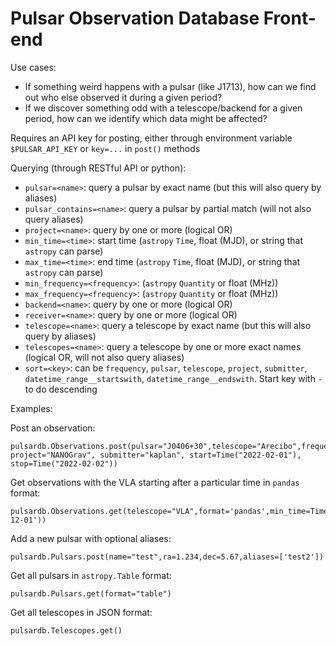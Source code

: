 # Pulsar Observation Database Front-end

Use cases:
* If something weird happens with a pulsar (like J1713), how can we find out who else observed it during a given period?
* If we discover something odd with a telescope/backend for a given period, how can we identify which data might be affected?


Requires an API key for posting, either through environment variable `$PULSAR_API_KEY` or `key=...` in `post()` methods

Querying (through RESTful API or python):
* `pulsar=<name>`: query a pulsar by exact name (but this will also query by aliases)
* `pulsar_contains=<name>`: query a pulsar by partial match (will not also query aliases)
* `project=<name>`: query by one or more (logical OR)
* `min_time=<time>`: start time (`astropy` `Time`, float (MJD), or string that `astropy` can parse)
* `max_time=<time>`: end time (`astropy` `Time`, float (MJD), or string that `astropy` can parse)
* `min_frequency=<frequency>`: (`astropy` `Quantity` or float (MHz))
* `max_frequency=<frequency>`: (`astropy` `Quantity` or float (MHz))
* `backend=<name>`: query by one or more (logical OR)
* `receiver=<name>`: query by one or more (logical OR)
* `telescope=<name>`: query a telescope by exact name (but this will also query by aliases)
* `telescopes=<name>`: query a telescope by one or more exact names (logical OR, will not also query aliases)
* `sort=<key>`: can be `frequency`, `pulsar`, `telescope`, `project`, `submitter`, `datetime_range__startswith`, `datetime_range__endswith`.  Start key with `-` to do descending

Examples:

Post an observation:
```
pulsardb.Observations.post(pulsar="J0406+30",telescope="Arecibo",frequency=200*u.MHz, project="NANOGrav", submitter="kaplan", start=Time("2022-02-01"), stop=Time("2022-02-02"))
```

Get observations with the VLA starting after a particular time in `pandas` format:
```
pulsardb.Observations.get(telescope="VLA",format='pandas',min_time=Time('2019-12-01'))
```

Add a new pulsar with optional aliases:
```
pulsardb.Pulsars.post(name="test",ra=1.234,dec=5.67,aliases=['test2'])
```

Get all pulsars in `astropy.Table` format:
```
pulsardb.Pulsars.get(format="table")
```

Get all telescopes in JSON format:
```
pulsardb.Telescopes.get()
```
